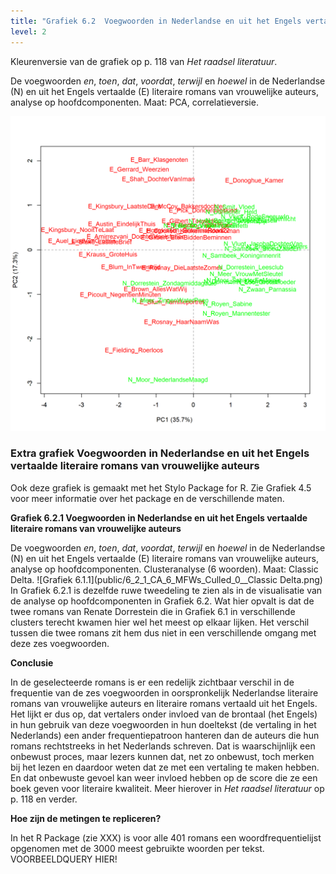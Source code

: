 ```yaml
---
title: "Grafiek 6.2  Voegwoorden in Nederlandse en uit het Engels vertaalde literaire romans van vrouwelijke auteurs"
level: 2
---
```


Kleurenversie van de grafiek op p. 118 van *Het raadsel literatuur*.

De voegwoorden *en*, *toen*, *dat*, *voordat*, *terwijl* en *hoewel* in de Nederlandse (N) en uit het Engels
vertaalde (E) literaire romans van vrouwelijke auteurs, analyse op hoofdcomponenten. Maat: PCA, correlatieversie.

![Grafiek 6.1](public/6_2_0_PCA_6_MFWs_Culled_0__PCA.png)

### **Extra grafiek Voegwoorden in Nederlandse en uit het Engels vertaalde literaire romans van vrouwelijke auteurs**
Ook deze grafiek is gemaakt met het Stylo Package for R. Zie Grafiek 4.5 voor meer informatie over het package en de verschillende maten.

**Grafiek 6.2.1 Voegwoorden in Nederlandse en uit het Engels vertaalde literaire romans van vrouwelijke auteurs**

De voegwoorden *en*, *toen*, *dat*, *voordat*, *terwijl* en *hoewel* in de Nederlandse (N) en uit het Engels
vertaalde (E) literaire romans van vrouwelijke auteurs, analyse op hoofdcomponenten. Clusteranalyse (6 woorden). Maat: Classic Delta.
![Grafiek 6.1.1](public/6_2_1_CA_6_MFWs_Culled_0__Classic Delta.png)
In Grafiek 6.2.1 is dezelfde ruwe tweedeling te zien als in de visualisatie van de analyse op hoofdcomponenten in Grafiek 6.2. Wat hier opvalt is dat de twee romans van Renate Dorrestein die in Grafiek 6.1 in verschillende clusters terecht kwamen hier wel het meest op elkaar lijken. Het verschil tussen die twee romans zit hem dus niet in een verschillende omgang met deze zes voegwoorden.

**Conclusie**

In de geselecteerde romans is er een redelijk zichtbaar verschil in de frequentie van de zes voegwoorden in oorspronkelijk Nederlandse literaire romans van vrouwelijke auteurs en literaire romans vertaald uit het Engels. Het lijkt er dus op, dat vertalers onder invloed van de brontaal (het Engels) in hun gebruik van deze voegwoorden in hun doeltekst (de vertaling in het Nederlands) een ander frequentiepatroon hanteren dan de auteurs die hun romans rechtstreeks in het Nederlands schreven. Dat is waarschijnlijk een onbewust proces, maar lezers kunnen dat, net zo onbewust, toch merken bij het lezen en daardoor weten dat ze met een vertaling te maken hebben. En dat onbewuste gevoel kan weer invloed hebben op de score die ze een boek geven voor literaire kwaliteit. Meer hierover in *Het raadsel literatuur* op p. 118 en verder.

**Hoe zijn de metingen te repliceren?**

In het R Package (zie XXX) is voor alle 401 romans een woordfrequentielijst opgenomen met de 3000 meest gebruikte woorden per tekst. VOORBEELDQUERY HIER!

